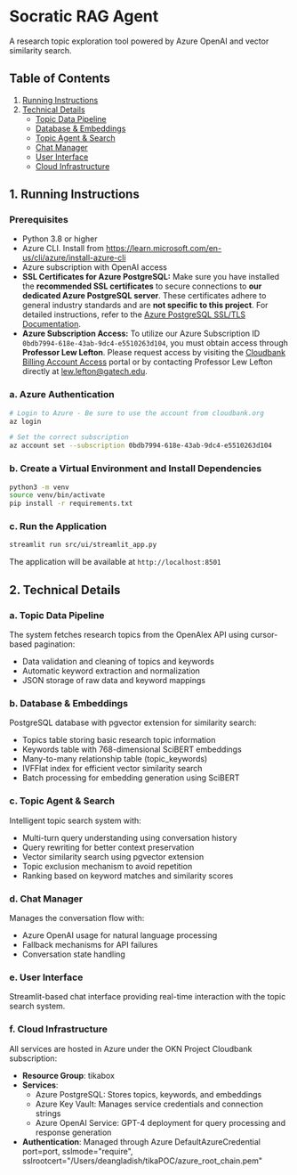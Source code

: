 # Socratic RAG Agent

A research topic exploration tool powered by Azure OpenAI and vector similarity search.

## Table of Contents
1. [Running Instructions](#running-instructions)
2. [Technical Details](#technical-details)
   - [Topic Data Pipeline](#a-topic-data-pipeline)
   - [Database & Embeddings](#b-database--embeddings)
   - [Topic Agent & Search](#c-topic-agent--search)
   - [Chat Manager](#d-chat-manager)
   - [User Interface](#e-user-interface)
   - [Cloud Infrastructure](#f-cloud-infrastructure)

## 1. Running Instructions

### Prerequisites
- Python 3.8 or higher
- Azure CLI.  Install from https://learn.microsoft.com/en-us/cli/azure/install-azure-cli
- Azure subscription with OpenAI access
- **SSL Certificates for Azure PostgreSQL:** Make sure you have installed the **recommended SSL certificates** to secure connections to **our dedicated Azure PostgreSQL server**. These certificates adhere to general industry standards and are **not specific to this project**. For detailed instructions, refer to the [Azure PostgreSQL SSL/TLS Documentation](https://learn.microsoft.com/en-us/azure/postgresql/flexible-server/concepts-networking-ssl-tls).
- **Azure Subscription Access:** To utilize our Azure Subscription ID `0bdb7994-618e-43ab-9dc4-e5510263d104`, you must obtain access through **Professor Lew Lefton**. Please request access by visiting the [Cloudbank Billing Account Access](https://www.cloudbank.org/billing-account-access) portal or by contacting Professor Lew Lefton directly at [lew.lefton@gatech.edu](mailto:lew.lefton@gatech.edu).

### a. Azure Authentication
```bash
# Login to Azure - Be sure to use the account from cloudbank.org
az login

# Set the correct subscription
az account set --subscription 0bdb7994-618e-43ab-9dc4-e5510263d104
```

### b. Create a Virtual Environment and Install Dependencies
```bash
python3 -m venv
source venv/bin/activate
pip install -r requirements.txt
```

### c. Run the Application
```bash
streamlit run src/ui/streamlit_app.py
```

The application will be available at `http://localhost:8501`

## 2. Technical Details

### a. Topic Data Pipeline
The system fetches research topics from the OpenAlex API using cursor-based pagination:
- Data validation and cleaning of topics and keywords
- Automatic keyword extraction and normalization
- JSON storage of raw data and keyword mappings

### b. Database & Embeddings
PostgreSQL database with pgvector extension for similarity search:
- Topics table storing basic research topic information
- Keywords table with 768-dimensional SciBERT embeddings
- Many-to-many relationship table (topic_keywords)
- IVFFlat index for efficient vector similarity search
- Batch processing for embedding generation using SciBERT

### c. Topic Agent & Search
Intelligent topic search system with:
- Multi-turn query understanding using conversation history
- Query rewriting for better context preservation
- Vector similarity search using pgvector extension
- Topic exclusion mechanism to avoid repetition
- Ranking based on keyword matches and similarity scores

### d. Chat Manager
Manages the conversation flow with:
- Azure OpenAI usage for natural language processing
- Fallback mechanisms for API failures
- Conversation state handling


### e. User Interface
Streamlit-based chat interface providing real-time interaction with the topic search system.

### f. Cloud Infrastructure
All services are hosted in Azure under the OKN Project Cloudbank subscription:
- **Resource Group**: tikabox
- **Services**:
  - Azure PostgreSQL: Stores topics, keywords, and embeddings
  - Azure Key Vault: Manages service credentials and connection strings
  - Azure OpenAI Service: GPT-4 deployment for query processing and response generation
- **Authentication**: Managed through Azure DefaultAzureCredential
port=port,
sslmode="require",
sslrootcert="/Users/deangladish/tikaPOC/azure_root_chain.pem"
